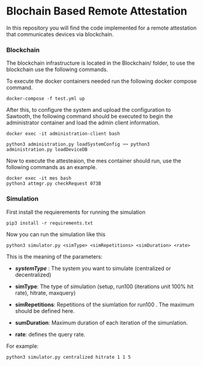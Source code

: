 # Blochain Based Remote Attestation

In this repository you will find the code implemented for a remote attestation that communicates devices via blockchain.

### Blockchain

The blockchain infrastructure is located in the Blockchain/ folder, to use the blockchain use the following commands.

To execute the docker containers needed run the following docker compose command.

```
docker-compose -f test.yml up
```

After this, to configure the system and upload the configuration to Sawtooth, the following command should be executed to begin the administrator container and load the admin client information.

```
docker exec -it administration-client bash

python3 administration.py loadSystemConfig ¬¬ python3 administration.py loadDeviceDB
```

Now to execute the attesteaion, the mes container should run, use the following commands as an example.

```
docker exec -it mes bash
python3 attmgr.py checkRequest 073B
```

### Simulation

First install the requierements for running the simulation

```
pip3 install -r requirements.txt
```

Now you can run the simulation like this

```
python3 simulator.py <simType> <simRepetitions> <simDuration> <rate>
```

This is the meaning of the parameters:

-	***systemType*** :  	  The system you want to simulate (centralized or decentralized)
- **simType**: The type of simulation (setup, run100 (iterations unit 100% hit rate), hitrate, maxquery)

- **simRepetitions**: Repetitions of the siumlation for run100 . The maximum should be defined here.

- **sumDuration**: Maximum duration of each iteration of the simunlation.

- **rate**: defines the query rate.

For example:

```
python3 simulator.py centralized hitrate 1 1 5
```
 

